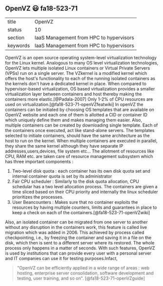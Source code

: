 ## OpenVZ :smiley: fa18-523-71


|          |                                         |
| -------- | --------------------------------------- |
| title    | OpenVZ                                  | 
| status   | 10                                      |
| section  | IaaS Management from HPC to hypervisors |
| keywords | IaaS Management from HPC to hypervisors |



OpenVZ is an open source operating system-level virtualization technology for the Linux kernel. Analogous to many OS level virtualization technologies, OpenVZ lets multiple isolated Linux containers or Virtual Private Servers (VPSs) run on a single server. The VZkernel is a modified kernel which offers the host\'s functionality to each of the running isolated containers as the kernels don\'t have a dedicated kernel in place. When compared to hypervisor-based virtualization, OS based virtualization provides a smaller virtualization layer between containers and host thereby making the containers more elastic.[@Padala-2007] Only 1-2\% of CPU resources are used on virtualization.[@fa18-523-71-openVZfeatwiki] In openVZ the containers can be initiated by choosing OS templates that are available on OpenVZ website and each one of them is allotted a CID or container ID which uniquely define them and makes managing them easier. Also, multiple containers can be created by downloading single template. Each of the containers once executed, act like stand-alone servers.  The templates selected to initiate containers, should have the same architecture as the host to run on the kernel.  When multiple containers are executed in parallel, they share the same kernel although they have separate IP addresses,users,devices, file system etc... The allotment of resources like CPU, RAM etc. are taken care of resource management subsystem which has three important components \:

1. Two-level disk quota \: each container has its own disk quota set and internal container quota is set by its administrator
2. Fair CPU scheduler \: Similarly to the disk quota allocation, CPU schedular has a two level allocation process. The containers are given a time sliced based on their  CPU priority and internally the linux scheduler prioritizes the processes.  
3. User Beancounters \: Makes sure that no container exploits the resources by having multiple counters, limits and guarantees in place to keep a check on each of the containers.[@fa18-523-71-openVZwiki]

Also, an isolated container can be migrated from one server to another without any disruption in the containers work, this feature is called live migration which was added in 2006. This achieved by process called checkpointing, i.e., by freezing the container and saving it in a file on the disk, which then is sent to a different server where its restored. The whole process only happens in a matter of seconds.
With such features, OpenVZ is used by institutions that can provide every user with a personal server and  IT companies can use it for testing purposes.Infact,  
>  "OpenVZ can be efficiently applied in a wide range of areas \: web hosting, enterprise server consolidation, software development and testing, user training, and so on". [@fa18-523-71-openVZguide]
